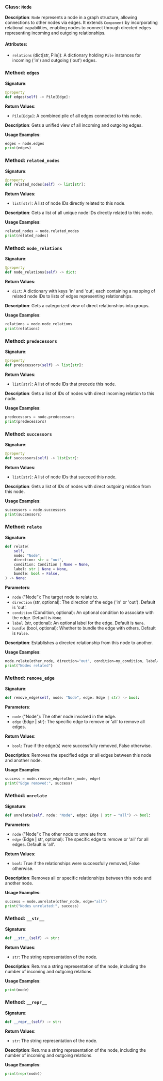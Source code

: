 
### Class: `Node`

**Description**:
`Node` represents a node in a graph structure, allowing connections to other nodes via edges. It extends `Component` by incorporating relational capabilities, enabling nodes to connect through directed edges representing incoming and outgoing relationships.

#### Attributes:
- `relations` (dict[str, Pile]): A dictionary holding `Pile` instances for incoming ('in') and outgoing ('out') edges.

### Method: `edges`

**Signature**:
```python
@property
def edges(self) -> Pile[Edge]:
```

**Return Values**:
- `Pile[Edge]`: A combined pile of all edges connected to this node.

**Description**:
Gets a unified view of all incoming and outgoing edges.

**Usage Examples**:
```python
edges = node.edges
print(edges)
```

### Method: `related_nodes`

**Signature**:
```python
@property
def related_nodes(self) -> list[str]:
```

**Return Values**:
- `list[str]`: A list of node IDs directly related to this node.

**Description**:
Gets a list of all unique node IDs directly related to this node.

**Usage Examples**:
```python
related_nodes = node.related_nodes
print(related_nodes)
```

### Method: `node_relations`

**Signature**:
```python
@property
def node_relations(self) -> dict:
```

**Return Values**:
- `dict`: A dictionary with keys 'in' and 'out', each containing a mapping of related node IDs to lists of edges representing relationships.

**Description**:
Gets a categorized view of direct relationships into groups.

**Usage Examples**:
```python
relations = node.node_relations
print(relations)
```

### Method: `predecessors`

**Signature**:
```python
@property
def predecessors(self) -> list[str]:
```

**Return Values**:
- `list[str]`: A list of node IDs that precede this node.

**Description**:
Gets a list of IDs of nodes with direct incoming relation to this node.

**Usage Examples**:
```python
predecessors = node.predecessors
print(predecessors)
```

### Method: `successors`

**Signature**:
```python
@property
def successors(self) -> list[str]:
```

**Return Values**:
- `list[str]`: A list of node IDs that succeed this node.

**Description**:
Gets a list of IDs of nodes with direct outgoing relation from this node.

**Usage Examples**:
```python
successors = node.successors
print(successors)
```

### Method: `relate`

**Signature**:
```python
def relate(
    self,
    node: "Node",
    direction: str = "out",
    condition: Condition | None = None,
    label: str | None = None,
    bundle: bool = False,
) -> None:
```

**Parameters**:
- `node` ("Node"): The target node to relate to.
- `direction` (str, optional): The direction of the edge ('in' or 'out'). Default is 'out'.
- `condition` (Condition, optional): An optional condition to associate with the edge. Default is `None`.
- `label` (str, optional): An optional label for the edge. Default is `None`.
- `bundle` (bool, optional): Whether to bundle the edge with others. Default is `False`.

**Description**:
Establishes a directed relationship from this node to another.

**Usage Examples**:
```python
node.relate(other_node, direction="out", condition=my_condition, label="my_label", bundle=True)
print("Nodes related")
```

### Method: `remove_edge`

**Signature**:
```python
def remove_edge(self, node: "Node", edge: Edge | str) -> bool:
```

**Parameters**:
- `node` ("Node"): The other node involved in the edge.
- `edge` (Edge | str): The specific edge to remove or 'all' to remove all edges.

**Return Values**:
- `bool`: True if the edge(s) were successfully removed, False otherwise.

**Description**:
Removes the specified edge or all edges between this node and another node.

**Usage Examples**:
```python
success = node.remove_edge(other_node, edge)
print("Edge removed:", success)
```

### Method: `unrelate`

**Signature**:
```python
def unrelate(self, node: "Node", edge: Edge | str = "all") -> bool:
```

**Parameters**:
- `node` ("Node"): The other node to unrelate from.
- `edge` (Edge | str, optional): The specific edge to remove or 'all' for all edges. Default is 'all'.

**Return Values**:
- `bool`: True if the relationships were successfully removed, False otherwise.

**Description**:
Removes all or specific relationships between this node and another node.

**Usage Examples**:
```python
success = node.unrelate(other_node, edge="all")
print("Nodes unrelated:", success)
```

### Method: `__str__`

**Signature**:
```python
def __str__(self) -> str:
```

**Return Values**:
- `str`: The string representation of the node.

**Description**:
Returns a string representation of the node, including the number of incoming and outgoing relations.

**Usage Examples**:
```python
print(node)
```

### Method: `__repr__`

**Signature**:
```python
def __repr__(self) -> str:
```

**Return Values**:
- `str`: The string representation of the node.

**Description**:
Returns a string representation of the node, including the number of incoming and outgoing relations.

**Usage Examples**:
```python
print(repr(node))
```
